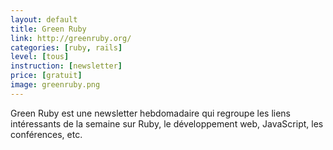 ```yaml
---
layout: default
title: Green Ruby
link: http://greenruby.org/
categories: [ruby, rails]
level: [tous]
instruction: [newsletter]
price: [gratuit]
image: greenruby.png
---
```


Green Ruby est une newsletter hebdomadaire qui regroupe les liens intéressants
de la semaine sur Ruby, le développement web, JavaScript, les conférences, etc.
